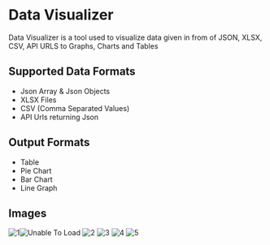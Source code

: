 # Data Visualizer

Data Visualizer is a tool used to visualize data given in from of
JSON, XLSX, CSV, API URLS to Graphs, Charts and Tables

## Supported Data Formats

- Json Array & Json Objects
- XLSX Files
- CSV (Comma Separated Values)
- API Urls returning Json

## Output Formats

- Table
- Pie Chart
- Bar Chart
- Line Graph

## Images

![1](https://user-images.githubusercontent.com/60870618/182442892-75b34a1a-bf59-41ba-8ad8-14f069841454.png)![Unable To Load](https://github.com/sahilasopa/visualizer/blob/master/2.png?raw=true)
![2](https://user-images.githubusercontent.com/60870618/182442893-077dfd5d-780f-4de0-8187-d059cac64c33.png)
![3](https://user-images.githubusercontent.com/60870618/182442907-a7df8f1c-258a-41fc-b58a-03f69a31b10e.png)
![4](https://user-images.githubusercontent.com/60870618/182442916-63571c00-71ab-44e3-8f51-730b445aaab8.png)
![5](https://user-images.githubusercontent.com/60870618/182442922-0864f237-2363-4057-8934-8cd78c4545c1.png)
